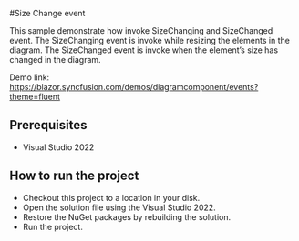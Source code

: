 #Size Change event

This sample demonstrate how invoke SizeChanging and SizeChanged event. The SizeChanging event is invoke while resizing the elements in the diagram. The SizeChanged event is invoke when the element’s size has changed in the diagram.

Demo link:
https://blazor.syncfusion.com/demos/diagramcomponent/events?theme=fluent

## Prerequisites

* Visual Studio 2022

## How to run the project

* Checkout this project to a location in your disk.
* Open the solution file using the Visual Studio 2022.
* Restore the NuGet packages by rebuilding the solution.
* Run the project.
